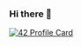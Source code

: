 ### Hi there 👋
[![42 Profile Card](https://1337-readme.vercel.app/api/profile?cursus=42cursus&dark=true&login=knabouss)](https://github.com/mohouyizme/1337-readme)
<!--
**NAB-khaoula/NAB-khaoula** is a ✨ _special_ ✨ repository because its `README.md` (this file) appears on your GitHub profile.

Here are some ideas to get you started:

- 🔭 I’m currently working on ...
- 🌱 I’m currently learning ...
- 👯 I’m looking to collaborate on ...
- 🤔 I’m looking for help with ...
- 💬 Ask me about ...
- 📫 How to reach me: ...
- 😄 Pronouns: ...
- ⚡ Fun fact: ...
-->

